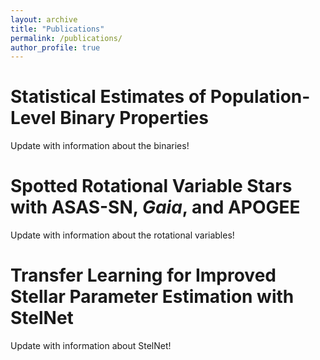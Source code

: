 ```yaml
---
layout: archive
title: "Publications"
permalink: /publications/
author_profile: true
---
```


Statistical Estimates of Population-Level Binary Properties
===
Update with information about the binaries!

Spotted Rotational Variable Stars with ASAS-SN, _Gaia_, and APOGEE
===
Update with information about the rotational variables!


Transfer Learning for Improved Stellar Parameter Estimation with StelNet
===
Update with information about StelNet!